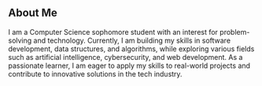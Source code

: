 ## About Me

I am a Computer Science sophomore student with an interest for problem-solving and technology. Currently, I am building my skills in software development, data structures, and algorithms, while exploring various fields such as artificial intelligence, cybersecurity, and web development. As a passionate learner, I am eager to apply my skills to real-world projects and contribute to innovative solutions in the tech industry.
  
